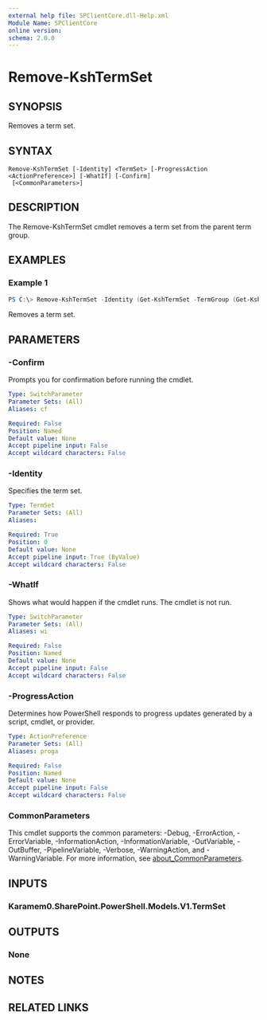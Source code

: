 ```yaml
---
external help file: SPClientCore.dll-Help.xml
Module Name: SPClientCore
online version:
schema: 2.0.0
---
```


# Remove-KshTermSet

## SYNOPSIS
Removes a term set.

## SYNTAX

```
Remove-KshTermSet [-Identity] <TermSet> [-ProgressAction <ActionPreference>] [-WhatIf] [-Confirm]
 [<CommonParameters>]
```

## DESCRIPTION
The Remove-KshTermSet cmdlet removes a term set from the parent term group.

## EXAMPLES

### Example 1
```powershell
PS C:\> Remove-KshTermSet -Identity (Get-KshTermSet -TermGroup (Get-KshTermGroup -TermGroupName 'Company') -TermSetName 'Department')
```

Removes a term set.

## PARAMETERS

### -Confirm
Prompts you for confirmation before running the cmdlet.

```yaml
Type: SwitchParameter
Parameter Sets: (All)
Aliases: cf

Required: False
Position: Named
Default value: None
Accept pipeline input: False
Accept wildcard characters: False
```

### -Identity
Specifies the term set.

```yaml
Type: TermSet
Parameter Sets: (All)
Aliases:

Required: True
Position: 0
Default value: None
Accept pipeline input: True (ByValue)
Accept wildcard characters: False
```

### -WhatIf
Shows what would happen if the cmdlet runs. The cmdlet is not run.

```yaml
Type: SwitchParameter
Parameter Sets: (All)
Aliases: wi

Required: False
Position: Named
Default value: None
Accept pipeline input: False
Accept wildcard characters: False
```

### -ProgressAction
Determines how PowerShell responds to progress updates generated by a script, cmdlet, or provider.

```yaml
Type: ActionPreference
Parameter Sets: (All)
Aliases: proga

Required: False
Position: Named
Default value: None
Accept pipeline input: False
Accept wildcard characters: False
```

### CommonParameters
This cmdlet supports the common parameters: -Debug, -ErrorAction, -ErrorVariable, -InformationAction, -InformationVariable, -OutVariable, -OutBuffer, -PipelineVariable, -Verbose, -WarningAction, and -WarningVariable. For more information, see [about_CommonParameters](http://go.microsoft.com/fwlink/?LinkID=113216).

## INPUTS

### Karamem0.SharePoint.PowerShell.Models.V1.TermSet

## OUTPUTS

### None

## NOTES

## RELATED LINKS

